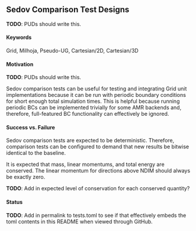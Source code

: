 ## Sedov Comparison Test Designs
__TODO__: PUDs should write this.

#### Keywords
Grid, Milhoja, Pseudo-UG, Cartesian/2D, Cartesian/3D

#### Motivation
__TODO__: PUDs should write this.

Sedov comparison tests can be useful for testing and integrating Grid unit
implementations because it can be run with periodic boundary conditions for
short enough total simulation times.  This is helpful because running periodic
BCs can be implemented trivially for some AMR backends and, therefore,
full-featured BC functionality can effectively be ignored.

#### Success vs. Failure
Sedov comparison tests are expected to be deterministic.  Therefore, comparison
tests can be configured to demand that new results be bitwise identical to the
baseline.

It is expected that mass, linear momentums, and total energy are conserved.
The linear momentum for directions above NDIM should always be exactly zero.

__TODO__: Add in expected level of conservation for each conserved quantity?

#### Status

__TODO__: Add in permalink to tests.toml to see if that effectively embeds the
toml contents in this README when viewed through GitHub.

